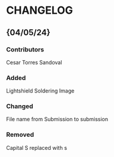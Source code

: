 # CHANGELOG

## {04/05/24}
### Contributors
Cesar Torres Sandoval

### Added
Lightshield Soldering Image

### Changed
File name from Submission to submission

### Removed
Capital S replaced with s
